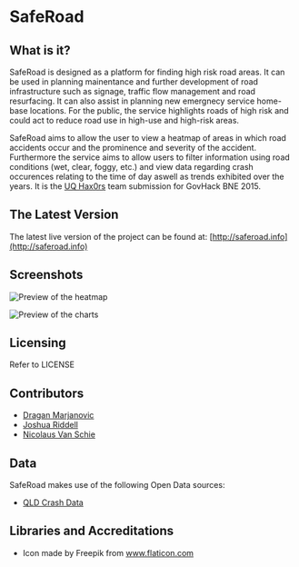 
#                          SafeRoad

##  What is it?

  SafeRoad is designed as a platform for finding high risk road areas. It can 
  be used in planning mainentance and further development of road 
  infrastructure such as signage, traffic flow management and road resurfacing.
  It can also assist in planning new emergnecy service home-base locations.
  For the public, the service highlights roads of high risk and could act to
  reduce road use in high-use and high-risk areas.

  SafeRoad aims to allow the user to view a heatmap of areas in which road
  accidents occur and the prominence and severity of the accident. Furthermore
  the service aims to allow users to filter information using road conditions
  (wet, clear, foggy, etc.) and view data regarding crash occurences relating
  to the time of day aswell as trends exhibited over the years. It is the
  [UQ Hax0rs](https://github.com/hax0rs) team submission for GovHack BNE 2015.

##  The Latest Version

  The latest live version of the project can be found at:
  [http://saferoad.info](http://saferoad.info)

## Screenshots

  ![Preview of the heatmap](https://raw.githubusercontent.com/hax0rs/SafeRoad/master/screenshots/map_preview.png)

  ![Preview of the charts](https://raw.githubusercontent.com/hax0rs/SafeRoad/master/screenshots/charts_preview.png)

##  Licensing

  Refer to LICENSE

## Contributors

  + [Dragan Marjanovic](https://github.com/draganmarjanovic)
  + [Joshua Riddell](https://github.com/JoshuaRiddell)
  + [Nicolaus Van Schie](https://github.com/NicolausVanSchie)

## Data

  SafeRoad makes use of the following Open Data sources:
  + [QLD Crash Data](https://data.qld.gov.au/dataset/crash-data-from-queensland-roads)

##  Libraries and Accreditations
  
  * Icon made by Freepik from www.flaticon.com
